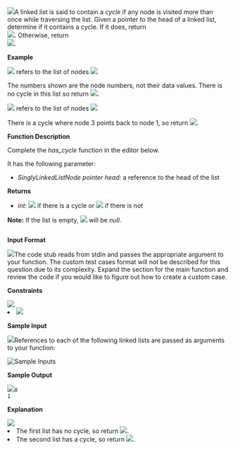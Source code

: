 <div class="challenge_problem_statement"><div class="msB challenge_problem_statement_body"><div class="hackdown-content"><img src="./svg-0 />"<p>A linked list is said to contain a <em>cycle</em> if any node is visited more than once while traversing the list.  Given a pointer to the head of a linked list, determine if it contains a cycle.  If it does, return <span style="font-size: 100%; display: inline-block;" class="MathJax_SVG" id="MathJax-Element-1-Frame"><img src="./svg-1 />"</span>.  Otherwise, return <span style="font-size: 100%; display: inline-block;" class="MathJax_SVG" id="MathJax-Element-2-Frame"><img src="./svg-2 />"</span>.  </p>

<p><strong>Example</strong>  </p>

<p><span style="font-size: 100%; display: inline-block;" class="MathJax_SVG" id="MathJax-Element-3-Frame"><img src="./svg-3 />"</span> refers to the list of nodes <span style="font-size: 100%; display: inline-block;" class="MathJax_SVG" id="MathJax-Element-4-Frame"><img src="./svg-4 />"</span>  </p>

<p>The numbers shown are the node numbers, not their data values.  There is no cycle in this list so return <span style="font-size: 100%; display: inline-block;" class="MathJax_SVG" id="MathJax-Element-5-Frame"><img src="./svg-5 />"</span>.  </p>

<p><span style="font-size: 100%; display: inline-block;" class="MathJax_SVG" id="MathJax-Element-6-Frame"><img src="./svg-6 />"</span> refers to the list of nodes <span style="font-size: 100%; display: inline-block;" class="MathJax_SVG" id="MathJax-Element-7-Frame"><img src="./svg-7 />"</span>  </p>

<p>There is a cycle where node 3 points back to node 1, so return <span style="font-size: 100%; display: inline-block;" class="MathJax_SVG" id="MathJax-Element-8-Frame"><img src="./svg-8 />"</span>.  </p>

<p><strong>Function Description</strong>  </p>

<p>Complete the <em>has_cycle</em> function in the editor below.  </p>

<p>It has the following parameter:  </p>

<ul>
<li><em>SinglyLinkedListNode pointer head:</em>  a reference to the head of the list  </li>
</ul>

<p><strong>Returns</strong>  </p>

<ul>
<li><em>int:</em>  <span style="font-size: 100%; display: inline-block;" class="MathJax_SVG" id="MathJax-Element-9-Frame"><img src="./svg-9 />"</span> if there is a cycle or <span style="font-size: 100%; display: inline-block;" class="MathJax_SVG" id="MathJax-Element-10-Frame"><img src="./svg-10 />"</span> if there is not  </li>
</ul>

<p><strong>Note:</strong> If the list is empty, <span style="font-size: 100%; display: inline-block;" class="MathJax_SVG" id="MathJax-Element-11-Frame"><img src="./svg-11 />"</span> will be <em>null</em>.</p></div></div></div><div class="challenge_input_format"><div class="msB challenge_input_format_title"><p><strong>Input Format</strong></p></div><div class="msB challenge_input_format_body"><div class="hackdown-content"><img src="./svg-12 />"<p>The code stub reads from stdin and passes the appropriate argument to your function. The custom test cases format will not be described for this question due to its complexity.  Expand the section for the main function and review the code if you would like to figure out how to create a custom case.  </p></div></div></div><div class="challenge_constraints"><div class="msB challenge_constraints_title"><p><strong>Constraints</strong></p></div><div class="msB challenge_constraints_body"><div class="hackdown-content"><img src="./svg-13 />"<ul>
<li><span style="font-size: 100%; display: inline-block;" class="MathJax_SVG" id="MathJax-Element-1-Frame"><img src="./svg-14 />"</span></li>
</ul></div></div></div><div class="challenge_sample_input"><div class="msB challenge_sample_input_title"><p><strong>Sample Input</strong></p></div><div class="msB challenge_sample_input_body"><div class="hackdown-content"><img src="./svg-15 />"<p>References to each of the following linked lists are passed as arguments to your function:  </p>

<p><img src="https://s3.amazonaws.com/hr-challenge-images/1163/1463778594-900a0ae522-inputs.png" alt="Sample Inputs" title="">    </p></div></div></div><div class="challenge_sample_output"><div class="msB challenge_sample_output_title"><p><strong>Sample Output</strong></p></div><div class="msB challenge_sample_output_body"><div class="hackdown-content"><img src="./svg-16 />"<pre><code>0
1
</code></pre></div></div></div><div class="challenge_explanation"><div class="msB challenge_explanation_title"><p><strong>Explanation</strong></p></div><div class="msB challenge_explanation_body"><div class="hackdown-content"><img src="./svg-17 />"<ol>
<li>The first list has no cycle, so return <span style="font-size: 100%; display: inline-block;" class="MathJax_SVG" id="MathJax-Element-1-Frame"><img src="./svg-18 />"</span>.  </li>
<li>The second list has a cycle, so return <span style="font-size: 100%; display: inline-block;" class="MathJax_SVG" id="MathJax-Element-2-Frame"><img src="./svg-19 />"</span>.</li>
</ol></div></div></div>